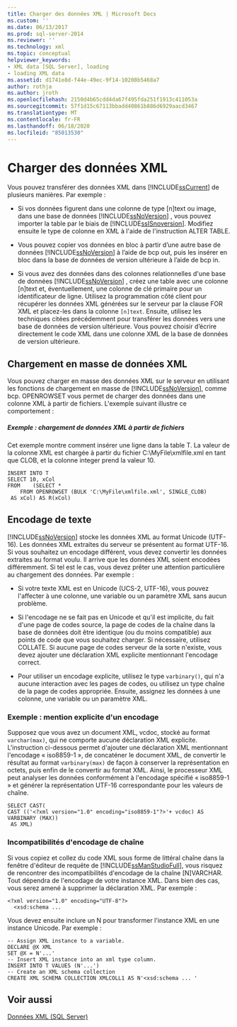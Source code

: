 ```yaml
---
title: Charger des données XML | Microsoft Docs
ms.custom: ''
ms.date: 06/13/2017
ms.prod: sql-server-2014
ms.reviewer: ''
ms.technology: xml
ms.topic: conceptual
helpviewer_keywords:
- XML data [SQL Server], loading
- loading XML data
ms.assetid: d1741e8d-f44e-49ec-9f14-10208b5468a7
author: rothja
ms.author: jroth
ms.openlocfilehash: 2150d4b65cdd4da67f495fda251f1913c411053a
ms.sourcegitcommit: 57f1d15c67113bbadd40861b886d6929aacd3467
ms.translationtype: MT
ms.contentlocale: fr-FR
ms.lasthandoff: 06/18/2020
ms.locfileid: "85013530"
---
```

# <a name="load-xml-data"></a>Charger des données XML
  Vous pouvez transférer des données XML dans [!INCLUDE[ssCurrent](../../includes/sscurrent-md.md)] de plusieurs manières. Par exemple :  
  
-   Si vos données figurent dans une colonne de type [n]text ou image, dans une base de données [!INCLUDE[ssNoVersion](../../includes/ssnoversion-md.md)] , vous pouvez importer la table par le biais de [!INCLUDE[ssISnoversion](../../includes/ssisnoversion-md.md)]. Modifiez ensuite le type de colonne en XML à l'aide de l'instruction ALTER TABLE.  
  
-   Vous pouvez copier vos données en bloc à partir d’une autre base de données [!INCLUDE[ssNoVersion](../../includes/ssnoversion-md.md)] à l’aide de bcp out, puis les insérer en bloc dans la base de données de version ultérieure à l’aide de bcp in.  
  
-   Si vous avez des données dans des colonnes relationnelles d'une base de données [!INCLUDE[ssNoVersion](../../includes/ssnoversion-md.md)] , créez une table avec une colonne [n]text et, éventuellement, une colonne de clé primaire pour un identificateur de ligne. Utilisez la programmation côté client pour récupérer les données XML générées sur le serveur par la clause FOR XML et placez-les dans la colonne `[n]text`. Ensuite, utilisez les techniques citées précédemment pour transférer les données vers une base de données de version ultérieure. Vous pouvez choisir d’écrire directement le code XML dans une colonne XML de la base de données de version ultérieure.  
  
## <a name="bulk-loading-xml-data"></a>Chargement en masse de données XML  
 Vous pouvez charger en masse des données XML sur le serveur en utilisant les fonctions de chargement en masse de [!INCLUDE[ssNoVersion](../../includes/ssnoversion-md.md)], comme bcp. OPENROWSET vous permet de charger des données dans une colonne XML à partir de fichiers. L'exemple suivant illustre ce comportement :  
  
##### <a name="example-loading-xml-from-files"></a>Exemple : chargement de données XML à partir de fichiers  
 Cet exemple montre comment insérer une ligne dans la table T. La valeur de la colonne XML est chargée à partir du fichier C:\MyFile\xmlfile.xml en tant que CLOB, et la colonne integer prend la valeur 10.  
  
```  
INSERT INTO T  
SELECT 10, xCol  
FROM    (SELECT *      
    FROM OPENROWSET (BULK 'C:\MyFile\xmlfile.xml', SINGLE_CLOB)   
 AS xCol) AS R(xCol)  
```  
  
## <a name="text-encoding"></a>Encodage de texte  
 [!INCLUDE[ssNoVersion](../../includes/ssnoversion-md.md)] stocke les données XML au format Unicode (UTF-16). Les données XML extraites du serveur se présentent au format UTF-16. Si vous souhaitez un encodage différent, vous devez convertir les données extraites au format voulu. Il arrive que les données XML soient encodées différemment. Si tel est le cas, vous devez prêter une attention particulière au chargement des données. Par exemple :  
  
-   Si votre texte XML est en Unicode (UCS-2, UTF-16), vous pouvez l'affecter à une colonne, une variable ou un paramètre XML sans aucun problème.  
  
-   Si l'encodage ne se fait pas en Unicode et qu'il est implicite, du fait d'une page de codes source, la page de codes de la chaîne dans la base de données doit être identique (ou du moins compatible) aux points de code que vous souhaitez charger. Si nécessaire, utilisez COLLATE. Si aucune page de codes serveur de la sorte n'existe, vous devez ajouter une déclaration XML explicite mentionnant l'encodage correct.  
  
-   Pour utiliser un encodage explicite, utilisez le type `varbinary()`, qui n'a aucune interaction avec les pages de codes, ou utilisez un type chaîne de la page de codes appropriée. Ensuite, assignez les données à une colonne, une variable ou un paramètre XML.  
  
### <a name="example-explicitly-specifying-an-encoding"></a>Exemple : mention explicite d'un encodage  
 Supposez que vous avez un document XML, vcdoc, stocké au format `varchar(max)`, qui ne comporte aucune déclaration XML explicite. L'instruction ci-dessous permet d'ajouter une déclaration XML mentionnant l'encodage « iso8859-1 », de concaténer le document XML, de convertir le résultat au format `varbinary(max)` de façon à conserver la représentation en octets, puis enfin de le convertir au format XML. Ainsi, le processeur XML peut analyser les données conformément à l'encodage spécifié « iso8859-1 » et générer la représentation UTF-16 correspondante pour les valeurs de chaîne.  
  
```  
SELECT CAST(   
CAST (('<?xml version="1.0" encoding="iso8859-1"?>'+ vcdoc) AS VARBINARY (MAX))   
 AS XML)  
```  
  
### <a name="string-encoding-incompatibilities"></a>Incompatibilités d'encodage de chaîne  
 Si vous copiez et collez du code XML sous forme de littéral chaîne dans la fenêtre d'éditeur de requête de [!INCLUDE[ssManStudioFull](../../includes/ssmanstudiofull-md.md)], vous risquez de rencontrer des incompatibilités d'encodage de la chaîne [N]VARCHAR. Tout dépendra de l'encodage de votre instance XML. Dans bien des cas, vous serez amené à supprimer la déclaration XML. Par exemple :  
  
```  
<?xml version="1.0" encoding="UTF-8"?>  
  <xsd:schema ...  
```  
  
 Vous devez ensuite inclure un N pour transformer l'instance XML en une instance Unicode. Par exemple :  
  
```  
-- Assign XML instance to a variable.  
DECLARE @X XML  
SET @X = N'...'  
-- Insert XML instance into an xml type column.  
INSERT INTO T VALUES (N'...')  
-- Create an XML schema collection  
CREATE XML SCHEMA COLLECTION XMLCOLL1 AS N'<xsd:schema ... '  
```  
  
## <a name="see-also"></a>Voir aussi  
 [Données XML &#40;SQL Server&#41;](xml-data-sql-server.md)  
  
  
